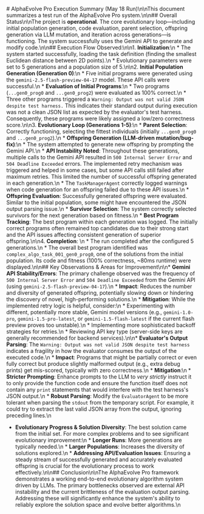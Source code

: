\# AlphaEvolve Pro Execution Summary (May 18 Run)\n\nThis document summarizes a test run of the AlphaEvolve Pro system.\n\n## Overall Status\n\nThe project is **operational**. The core evolutionary loop—including initial population generation, code evaluation, parent selection, offspring generation via LLM mutation, and iteration across generations—is functioning. The system successfully uses the Gemini API to generate and modify code.\n\n## Execution Flow Observed:\n\n1.  **Initialization**:\n    *   The system started successfully, loading the task definition (finding the smallest Euclidean distance between 2D points).\n    *   Evolutionary parameters were set to 5 generations and a population size of 5.\n\n2.  **Initial Population Generation (Generation 0)**:\n    *   Five initial programs were generated using the `gemini-2.5-flash-preview-04-17` model. These API calls were successful.\n    *   **Evaluation of Initial Programs**:\n        *   Two programs (`...gen0_prog0` and `...gen0_prog2`) were evaluated as 100% correct.\n        *   Three other programs triggered a `Warning: Output was not valid JSON despite test harness.` This indicates their standard output during execution was not a clean JSON list as expected by the evaluator's test harness. Consequently, these programs were likely assigned a low/zero correctness score.\n\n3.  **Evolutionary Loop (Generations 1-5)**:\n    *   **Parent Selection**: Correctly functioning, selecting the fittest individuals (initially `...gen0_prog0` and `...gen0_prog2`).\n    *   **Offspring Generation (LLM-driven mutation/bug-fix)**:\n        *   The system attempted to generate new offspring by prompting the Gemini API.\n        *   **API Instability Noted**: Throughout these generations, multiple calls to the Gemini API resulted in `500 Internal Server Error` and `504 Deadline Exceeded` errors. The implemented retry mechanism was triggered and helped in some cases, but some API calls still failed after maximum retries. This limited the number of successful offspring generated in each generation.\n        *   The `TaskManagerAgent` correctly logged warnings when code generation for an offspring failed due to these API issues.\n    *   **Offspring Evaluation**: Successfully generated offspring were evaluated. Similar to the initial population, some might have encountered the JSON output parsing issue.\n    *   **Survivor Selection**: The system correctly selected survivors for the next generation based on fitness.\n    *   **Best Program Tracking**: The best program within each generation was logged. The initially correct programs often remained top candidates due to their strong start and the API issues affecting consistent generation of superior offspring.\n\n4.  **Completion**: \n    *   The run completed after the configured 5 generations.\n    *   The overall best program identified was `complex_algo_task_001_gen0_prog0`, one of the solutions from the initial population. Its code and fitness (100% correctness, ~80ms runtime) were displayed.\n\n## Key Observations & Areas for Improvement\n\n*   **Gemini API Stability/Errors**: The primary challenge observed was the frequency of `500 Internal Server Error` and `504 Deadline Exceeded` from the Gemini API (using `gemini-2.5-flash-preview-04-17`).\n    *   **Impact**: Reduces the number and diversity of generated offspring, potentially slowing down or hindering the discovery of novel, high-performing solutions.\n    *   **Mitigation**: While the implemented retry logic is helpful, consider:\n        *   Experimenting with different, potentially more stable, Gemini model versions (e.g., `gemini-1.0-pro`, `gemini-1.5-pro-latest`, or `gemini-1.5-flash-latest` if the current flash preview proves too unstable).\n        *   Implementing more sophisticated backoff strategies for retries.\n        *   Reviewing API key type (server-side keys are generally recommended for backend services).\n\n*   **Evaluator's Output Parsing**: The `Warning: Output was not valid JSON despite test harness` indicates a fragility in how the evaluator consumes the output of the executed code.\n    *   **Impact**: Programs that might be partially correct or even fully correct but produce slightly malformed output (e.g., extra debug prints) get mis-scored, typically with zero correctness.\n    *   **Mitigation**:\n        *   **Stricter Prompting**: Enhance prompts to the LLM to *very strictly* instruct it to only provide the function code and ensure the function itself does not contain any `print` statements that would interfere with the test harness's JSON output.\n        *   **Robust Parsing**: Modify the `EvaluatorAgent` to be more tolerant when parsing the `stdout` from the temporary script. For example, it could try to extract the last valid JSON array from the output, ignoring preceding lines.\n
*   **Evolutionary Progress & Solution Diversity**: The best solution came from the initial set. For more complex problems and to see significant evolutionary improvement:\n    *   **Longer Runs**: More generations are typically needed.\n    *   **Larger Populations**: Increases the diversity of solutions explored.\n    *   **Addressing API/Evaluation Issues**: Ensuring a steady stream of successfully generated and accurately evaluated offspring is crucial for the evolutionary process to work effectively.\n\n## Conclusion\n\nThe AlphaEvolve Pro framework demonstrates a working end-to-end evolutionary algorithm system driven by LLMs. The primary bottlenecks observed are external API instability and the current brittleness of the evaluation output parsing. Addressing these will significantly enhance the system's ability to reliably explore the solution space and evolve better algorithms.\n 